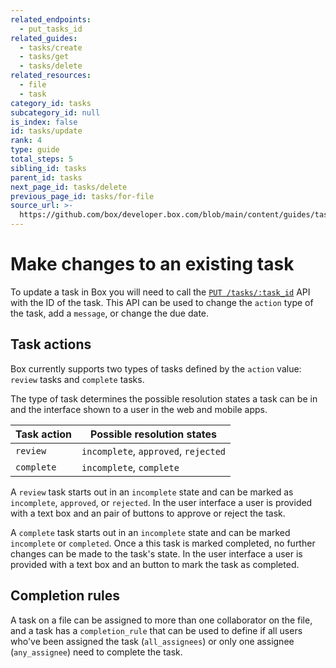 ```yaml
---
related_endpoints:
  - put_tasks_id
related_guides:
  - tasks/create
  - tasks/get
  - tasks/delete
related_resources:
  - file
  - task
category_id: tasks
subcategory_id: null
is_index: false
id: tasks/update
rank: 4
type: guide
total_steps: 5
sibling_id: tasks
parent_id: tasks
next_page_id: tasks/delete
previous_page_id: tasks/for-file
source_url: >-
  https://github.com/box/developer.box.com/blob/main/content/guides/tasks/4-update.md
---
```

# Make changes to an existing task

To update a task in Box you will need to call the
[`PUT /tasks/:task_id`](e://put_tasks_id) API with the ID of the task. This API
can be used to change the `action` type of the task, add a `message`, or change
the due date.

<Samples id='put_tasks_id' >

</Samples>

## Task actions

Box currently supports two types of tasks defined by the `action` value:
`review` tasks and `complete` tasks.

The type of task determines the possible resolution states a task can be in and
the interface shown to a user in the web and mobile apps.

| Task action | Possible resolution states           |
| ----------- | ------------------------------------ |
| `review`    | `incomplete`, `approved`, `rejected` |
| `complete`  | `incomplete`, `complete`             |

A `review` task starts out in an `incomplete` state and can be marked as
`incomplete`, `approved`, or `rejected`. In the user interface a user is
provided with a text box and an pair of buttons to approve or reject the task.

A `complete` task starts out in an `incomplete` state and can be marked
`incomplete` or `completed`. Once a this task is marked completed, no
further changes can be made to the task's state. In the user interface a user is
provided with a text box and an button to mark the task as completed.

## Completion rules

A task on a file can be assigned to more than one collaborator on the file, and
a task has a `completion_rule` that can be used to define if all users who've
been assigned the task (`all_assignees`) or only one assignee (`any_assignee`)
need to complete the task.